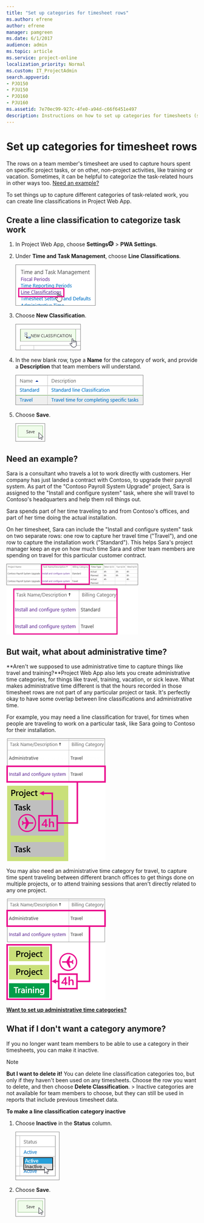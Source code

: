 ```yaml
---
title: "Set up categories for timesheet rows"
ms.author: efrene
author: efrene
manager: pamgreen
ms.date: 6/1/2017
audience: admin
ms.topic: article
ms.service: project-online
localization_priority: Normal
ms.custom: IT_ProjectAdmin
search.appverid:
- PJO150
- PJU150
- PJO160
- PJU160
ms.assetid: 7e70ec99-927c-4fe0-a94d-c66f6451e497
description: Instructions on how to set up categories for timesheets (such as Travel and Vacation) using Project Web App.
---
```


# Set up categories for timesheet rows

  
The rows on a team member's timesheet are used to capture hours spent on specific project tasks, or on other, non-project activities, like training or vacation. Sometimes, it can be helpful to categorize the task-related hours in other ways too. [Need an example?](set-up-categories-for-timesheet-rows.md#BKMK_Example)
  
To set things up to capture different categories of task-related work, you can create line classifications in Project Web App. 
  
## Create a line classification to categorize task work
<a name="__top"> </a>

1. In Project Web App, choose **Settings**![Settings icon](media/22ecb306-849a-4d04-8885-fe49ec9df8ce.png) \> **PWA Settings**.
    
2. Under **Time and Task Management**, choose **Line Classifications**.
    
    ![Line Classifications](media/6299545f-789b-424b-bf12-2a78dcd4122e.png)
  
3. Choose **New Classification**.
    
    ![New Classification](media/2959cc77-cdd9-4275-af35-2764a2c19be6.png)
  
4. In the new blank row, type a **Name** for the category of work, and provide a **Description** that team members will understand. 
    
    ![New classification row](media/5ed94ce2-aa8a-4e83-9cbf-77d4031d35a0.png)
  
5. Choose **Save**.
    
    ![Save](media/83ba3601-24f5-4d9e-87d9-9279cdf10c93.png)
  
## Need an example?
<a name="BKMK_Example"> </a>

Sara is a consultant who travels a lot to work directly with customers. Her company has just landed a contract with Contoso, to upgrade their payroll system. As part of the "Contoso Payroll System Upgrade" project, Sara is assigned to the "Install and configure system" task, where she will travel to Contoso's headquarters and help them roll things out.
  
Sara spends part of her time traveling to and from Contoso's offices, and part of her time doing the actual installation.
  
On her timesheet, Sara can include the "Install and configure system" task on two separate rows: one row to capture her travel time ("Travel"), and one row to capture the installation work ("Standard"). This helps Sara's project manager keep an eye on how much time Sara and other team members are spending on travel for this particular customer contract.
  
![Two timesheet lines with different categories](media/58e0ddb6-c3b5-4d8e-a711-c2ba46cda93d.png)
  
## But wait, what about administrative time?
<a name="BKMK_Example"> </a>

 **Aren't we supposed to use administrative time to capture things like travel and training?**Project Web App also lets you create administrative time categories, for things like travel, training, vacation, or sick leave. What makes administrative time different is that the hours recorded in those timesheet rows are not part of any particular project or task. It's perfectly okay to have some overlap between line classifications and administrative time. 
  
For example, you may need a line classification for travel, for times when people are traveling to work on a particular task, like Sara going to Contoso for their installation. 
  
![Line classification example](media/43805930-ff58-468a-9584-a289361d6a99.png)
  
You may also need an administrative time category for travel, to capture time spent traveling between different branch offices to get things done on multiple projects, or to attend training sessions that aren't directly related to any one project. 
  
![Administrative time example](media/7aeb514d-81c0-4127-9837-0ec61a846f83.png)
  
 **[Want to set up administrative time categories?](set-up-vacation-sick-leave-and-other-non-project-work-categories.md)**
  
## What if I don't want a category anymore?
<a name="BKMK_Example"> </a>

If you no longer want team members to be able to use a category in their timesheets, you can make it inactive.
  
> [!NOTE]
> **But I want to delete it!** You can delete line classification categories too, but only if they haven't been used on any timesheets. Choose the row you want to delete, and then choose **Delete Classification**. > Inactive categories are not available for team members to choose, but they can still be used in reports that include previous timesheet data. 
  
 **To make a line classification category inactive**
  
1. Choose **Inactive** in the **Status** column. 
    
    ![Inactive](media/7175e670-47ef-4b6e-9e90-079e24e8a7bb.png)
  
2. Choose **Save**.
    
    ![Save](media/83ba3601-24f5-4d9e-87d9-9279cdf10c93.png)
  

